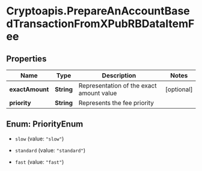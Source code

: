 # Cryptoapis.PrepareAnAccountBasedTransactionFromXPubRBDataItemFee

## Properties

Name | Type | Description | Notes
------------ | ------------- | ------------- | -------------
**exactAmount** | **String** | Representation of the exact amount value | [optional] 
**priority** | **String** | Represents the fee priority | 



## Enum: PriorityEnum


* `slow` (value: `"slow"`)

* `standard` (value: `"standard"`)

* `fast` (value: `"fast"`)




